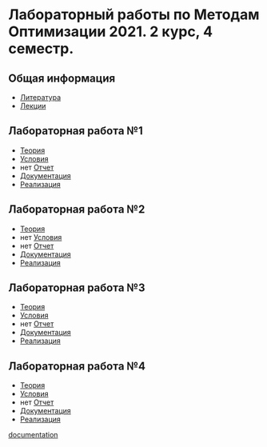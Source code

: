 # Лабораторный работы по Методам Оптимизации 2021. 2 курс, 4 семестр.

## Общая информация

* [Литература](https://github.com/D-Korobkov/optimization-methods/tree/main/Theory/General)
* [Лекции](https://github.com/D-Korobkov/optimization-methods/tree/main/Theory)

## Лабораторная работа №1

* [Теория](https://github.com/D-Korobkov/optimization-methods/tree/main/Theory/Lab1)
* [Условия](https://github.com/D-Korobkov/optimization-methods/blob/main/Theory/Lab1/Лабораторная_1_прямые_методы_одномерной_оптимизации.pdf)
* нет [Отчет]()
* [Документация](https://d-korobkov.github.io/optimization-methods/Lab1/index.html)
* [Реализация](https://github.com/D-Korobkov/optimization-methods/tree/main/Lab1)

## Лабораторная работа №2

* [Теория](https://github.com/D-Korobkov/optimization-methods/tree/main/Theory/Lab2)
* нет [Условия](https://github.com/D-Korobkov/optimization-methods/blob/main/Theory/Lab2/)
* нет [Отчет]()
* [Документация](https://d-korobkov.github.io/optimization-methods/Lab2/index.html)
* [Реализация](https://github.com/D-Korobkov/optimization-methods/tree/main/Lab2)

## Лабораторная работа №3

* [Теория](https://github.com/D-Korobkov/optimization-methods/tree/main/Theory/Lab3)
* [Условия](https://github.com/D-Korobkov/optimization-methods/blob/main/Theory/Lab3/Лабораторная%203.pdf)
* нет [Отчет]()
* [Документация](https://d-korobkov.github.io/optimization-methods/Lab3/index.html)
* [Реализация](https://github.com/D-Korobkov/optimization-methods/tree/main/Lab4)

## Лабораторная работа №4

* [Теория](https://github.com/D-Korobkov/optimization-methods/tree/main/Theory/Lab4)
* [Условия](https://github.com/D-Korobkov/optimization-methods/blob/main/Theory/Lab4/Лабораторная%204.pdf)
* нет [Отчет]()
* [Документация](https://d-korobkov.github.io/optimization-methods/Lab4/index.html)
*  [Реализация](https://github.com/D-Korobkov/optimization-methods/tree/main/Lab4)


[documentation](https://d-korobkov.github.io/optimization-methods)
